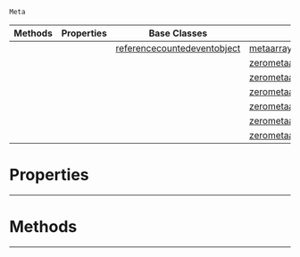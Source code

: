  `Meta`

|Methods|Properties|Base Classes|Derived Classes|
|---|---|---|---|
| | |[referencecountedeventobject](https://github.com/zeroengineteam/ZeroDocs/blob/master/code_reference/class_reference/referencecountedeventobject.markdown)|[metaarraywrapper](https://github.com/zeroengineteam/ZeroDocs/blob/master/code_reference/class_reference/metaarraywrapper.markdown)|
| | | |[zerometaarrayanimationclips](https://github.com/zeroengineteam/ZeroDocs/blob/master/code_reference/class_reference/zerometaarrayanimationclips.markdown)|
| | | |[zerometaarraycontentlibraryreferencearray](https://github.com/zeroengineteam/ZeroDocs/blob/master/code_reference/class_reference/zerometaarraycontentlibraryreferencearray.markdown)|
| | | |[zerometaarraynetpropertyinfos](https://github.com/zeroengineteam/ZeroDocs/blob/master/code_reference/class_reference/zerometaarraynetpropertyinfos.markdown)|
| | | |[zerometaarrayrevisions](https://github.com/zeroengineteam/ZeroDocs/blob/master/code_reference/class_reference/zerometaarrayrevisions.markdown)|
| | | |[zerometaarraysounds](https://github.com/zeroengineteam/ZeroDocs/blob/master/code_reference/class_reference/zerometaarraysounds.markdown)|
| | | |[zerometaarraysoundtags](https://github.com/zeroengineteam/ZeroDocs/blob/master/code_reference/class_reference/zerometaarraysoundtags.markdown)|


 #  Properties


---  
 #  Methods


---  
 

 